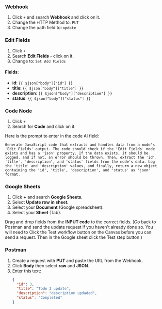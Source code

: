 ### Webhook

1. Click `+` and search **Webhook** and click on it.
2. Change the HTTP Method to: `PUT`
3. Change the path field to: `update`

### Edit Fields

1. Click `+`
2. Search **Edit Fields** - click on it.
3. Change to: `Set Add Fields`

#### Fields:

- **id**: `{{ $json["body"]["id"] }}`
- **title**: `{{ $json["body"]["title"] }}`
- **description**: `{{ $json["body"]["description"] }}`
- **status**: `{{ $json["body"]["status"] }}`

### Code Node

1. Click `+`
2. Search for **Code** and click on it.

Here is the prompt to enter in the code AI field:

```
Generate JavaScript code that extracts and handles data from a node's 'Edit Fields' output. The code should check if the 'Edit Fields' node exists and has a 'json' property. If the data exists, it should be logged, and if not, an error should be thrown. Then, extract the 'id', 'title', 'description', and 'status' fields from the node's data. Log the 'title' and 'description' values, and finally, return a new object containing the 'id', 'title', 'description', and 'status' as 'json' format.
```

### Google Sheets

1. Click **+** and search **Google Sheets**.
2. Select **Update row in sheet**.
3. Select your **Document** (Google spreadsheet).
4. Select your **Sheet** (Tab).

Drag and drop fields from the **INPUT code** to the correct fields.
(Go back to Postman and send the update request if you haven't already done so. You will need to Click the Test workflow button on the Canvas before you can send a request. Then in the Google sheet click the Test step button.)

### Postman

1. Create a request with **PUT** and paste the URL from the Webhook.
2. Click **Body** then select **raw** and **JSON**.
3. Enter this text:
   ```json
   {
     "id": 3,
     "title": "Todo 3 update",
     "description": "description updaded",
     "status": "Completed"
   }
   ```
